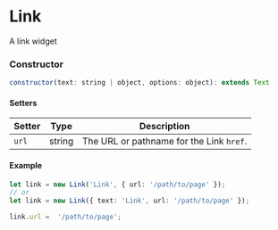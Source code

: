# Link

A link widget

### Constructor

```javascript
constructor(text: string | object, options: object): extends Text
``` 

#### Setters
| Setter | Type | Description |
| --- | --- | --- |
| `url` | string | The URL or pathname for the Link `href`. |


#### Example
```ts
let link = new Link('Link', { url: '/path/to/page' });
// or
let link = new Link({ text: 'Link', url: '/path/to/page' });

link.url =  '/path/to/page';
```